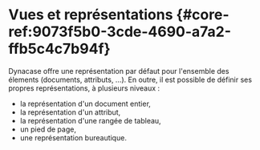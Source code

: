 # Vues et représentations {#core-ref:9073f5b0-3cde-4690-a7a2-ffb5c4c7b94f}

Dynacase offre une représentation par défaut pour l'ensemble des élements
(documents, attributs, …). En outre, il est possible de définir ses propres
représentations, à plusieurs niveaux :

*   la représentation d'un document entier,
*   la représentation d'un attribut,
*   la représentation d'une rangée de tableau,
*   un pied de page,
*   une représentation bureautique.
